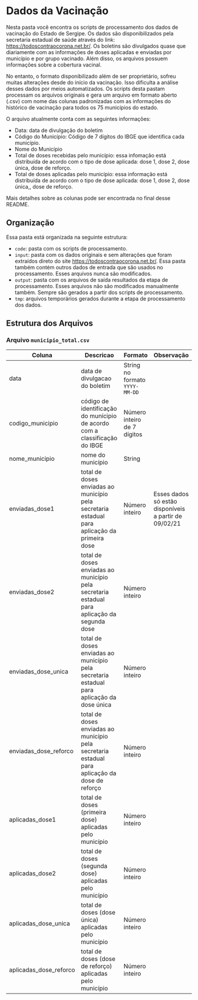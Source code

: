 # Dados da Vacinação

Nesta pasta você encontra os scripts de processamento dos dados de vacinação do Estado de Sergipe. Os dados são disponibilizados pela secretaria estadual de saúde através do link: https://todoscontraocorona.net.br/. Os boletins são divulgados quase que diariamente com as informações de doses aplicadas e enviadas por município e por grupo vacinado. Além disso, os arquivos possuem informações sobre a cobertura vacinal. 

No entanto, o formato disponibilizado além de ser proprietário, sofreu muitas alterações desde do início da vacinação. Isso dificulta a análise desses dados por meios automatizados. Os scripts desta pastam processam os arquivos originais e gera um arquivo em formato aberto (.csv) com nome das colunas padronizadas com as informações do histórico de vacinação para todos os 75 municípios do estado. 

O arquivo atualmente conta com as seguintes informações: 

* Data: data de divulgação do boletim
* Código do Município: Código de 7 dígitos do IBGE que identifica cada município.
* Nome do Município
* Total de doses recebidas pelo município: essa infomação está distribuída de acordo com o tipo de dose aplicada: dose 1, dose 2, dose única, dose de reforço.
* Total de doses aplicadas pelo município: essa informação está distribuída de acordo com o tipo de dose aplicada: dose 1, dose 2, dose única,, dose de reforço. 

Mais detalhes sobre as colunas pode ser encontrada no final desse README. 

## Organização 

Essa pasta está organizada na seguinte estrutura: 

* `code`: pasta com os scripts de processamento. 
* `input`: pasta com os dados originais e sem alterações que foram extraídos direto do site https://todoscontraocorona.net.br/. Essa pasta também contém outros dados de entrada que são usados no processamento. Esses arquivos nunca são modificados. 
* `output`: pasta com os arquivos de saída resultados da etapa de processamento. Esses arquivos não são modificados manualmente também. Sempre são gerados a partir dos scripts de processamento. 
* `tmp`: arquivos temporários gerados durante a etapa de processamento dos dados. 

## Estrutura dos Arquivos 

### Arquivo `municipio_total.csv`

| Coluna | Descricao | Formato | Observação |
| -------| --------- | ------- | ---------- |
| data | data de divulgacao do boletim | String no formato `YYYY-MM-DD` | |
| codigo_municipio | código de identificação do munícipio de acordo com a classificação do IBGE | Número inteiro de 7 dígitos | |
| nome_municipio | nome do município | String | |
| enviadas_dose1 | total de doses enviadas ao município pela secretaria estadual para aplicação da primeira dose | Número inteiro | Esses dados só estão disponíveis a partir de 09/02/21  |
| enviadas_dose2 | total de doses enviadas ao município pela secretaria estadual para aplicação da segunda dose | Número inteiro | |
| enviadas_dose_unica | total de doses enviadas ao município pela secretaria estadual para aplicação da dose única | Número inteiro | |
| enviadas_dose_reforco | total de doses enviadas ao município pela secretaria estadual para aplicação da dose de reforço | Número inteiro | |
| aplicadas_dose1 | total de doses (primeira dose) aplicadas pelo município | Número inteiro | |
| aplicadas_dose2 | total de doses (segunda dose) aplicadas pelo município | Número inteiro | |
| aplicadas_dose_unica | total de doses (dose única) aplicadas pelo município | Número inteiro | |
| aplicadas_dose_reforco | total de doses (dose de reforço) aplicadas pelo município | Número inteiro | |

